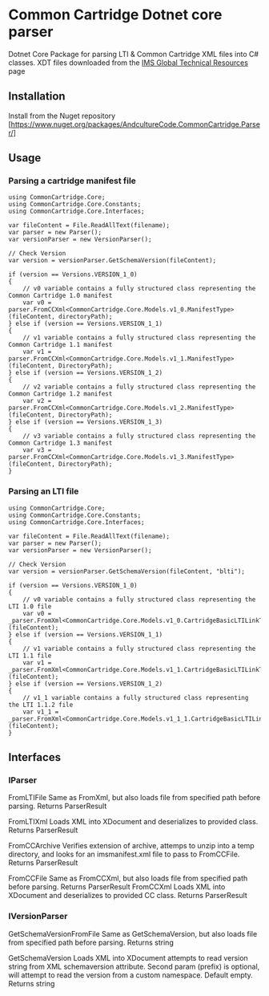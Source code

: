 # Common Cartridge Dotnet core parser

Dotnet Core Package for parsing LTI & Common Cartridge XML files into C# classes. XDT files downloaded from the [IMS Global Technical Resources](https://www.imsglobal.org/technical-resources) page

## Installation

Install from the Nuget repository [https://www.nuget.org/packages/AndcultureCode.CommonCartridge.Parser/]

## Usage

### Parsing a cartridge manifest file

```
using CommonCartridge.Core;
using CommonCartridge.Core.Constants;
using CommonCartridge.Core.Interfaces;

var fileContent = File.ReadAllText(filename);
var parser = new Parser();
var versionParser = new VersionParser();

// Check Version
var version = versionParser.GetSchemaVersion(fileContent);

if (version == Versions.VERSION_1_0)
{
	// v0 variable contains a fully structured class representing the Common Cartridge 1.0 manifest
	var v0 = parser.FromCCXml<CommonCartridge.Core.Models.v1_0.ManifestType>(fileContent, directoryPath);
} else if (version == Versions.VERSION_1_1)
{
	// v1 variable contains a fully structured class representing the Common Cartridge 1.1 manifest
	var v1 = parser.FromCCXml<CommonCartridge.Core.Models.v1_1.ManifestType>(fileContent, DirectoryPath);
} else if (version == Versions.VERSION_1_2)
{
	// v2 variable contains a fully structured class representing the Common Cartridge 1.2 manifest
	var v2 = parser.FromCCXml<CommonCartridge.Core.Models.v1_2.ManifestType>(fileContent, DirectoryPath);
} else if (version == Versions.VERSION_1_3)
{
	// v3 variable contains a fully structured class representing the Common Cartridge 1.3 manifest
	var v3 = parser.FromCCXml<CommonCartridge.Core.Models.v1_3.ManifestType>(fileContent, DirectoryPath);
}
```

### Parsing an LTI file

```
using CommonCartridge.Core;
using CommonCartridge.Core.Constants;
using CommonCartridge.Core.Interfaces;

var fileContent = File.ReadAllText(filename);
var parser = new Parser();
var versionParser = new VersionParser();

// Check Version
var version = versionParser.GetSchemaVersion(fileContent, "blti");

if (version == Versions.VERSION_1_0)
{
	// v0 variable contains a fully structured class representing the LTI 1.0 file
	var v0 = _parser.FromXml<CommonCartridge.Core.Models.v1_0.CartridgeBasicLTILinkType>(fileContent);
} else if (version == Versions.VERSION_1_1)
{
	// v1 variable contains a fully structured class representing the LTI 1.1 file
	var v1 = _parser.FromXml<CommonCartridge.Core.Models.v1_1.CartridgeBasicLTILinkType>(fileContent);
} else if (version == Versions.VERSION_1_2)
{
	// v1_1 variable contains a fully structured class representing the LTI 1.1.2 file
	var v1_1 = _parser.FromXml<CommonCartridge.Core.Models.v1_1_1.CartridgeBasicLTILinkType>(fileContent);
}
```

## Interfaces

### IParser

FromLTIFile<T>
Same as FromXml, but also loads file from specified path before parsing.
Returns ParserResult<T>

FromLTIXml<T>
Loads XML into XDocument and deserializes to provided class.
Returns ParserResult<T>

FromCCArchive<T>
Verifies extension of archive, attemps to unzip into a temp directory, and looks for an imsmanifest.xml file to pass to FromCCFile.
Returns ParserResult<T>

FromCCFile<T>
Same as FromCCXml, but also loads file from specified path before parsing.
Returns ParserResult<T>
FromCCXml<T>
Loads XML into XDocument and deserializes to provided CC class.
Returns ParserResult<T>

### IVersionParser

GetSchemaVersionFromFile
Same as GetSchemaVersion, but also loads file from specified path before parsing.
Returns string

GetSchemaVersion
Loads XML into XDocument attempts to read version string from XML schemaversion attribute. Second param (prefix) is optional, will attempt to read the version from a custom namespace. Default empty.
Returns string